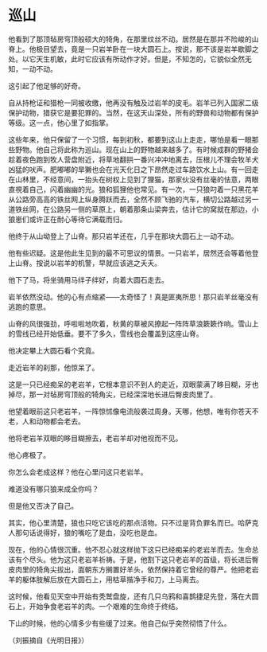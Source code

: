 # 巡山

他看到了那顶毡房穹顶般硕大的犄角，在那里纹丝不动。居然是在那并不险峻的山脊上。他极目望去，竟是一只岩羊卧在一块大圆石上。按说，那不该是岩羊歇脚之处。以它天生机敏，此时它应该有所动作才好。但是，不知怎的，它貌似全然无知，一动不动。 

这引起了他足够的好奇。 

自从持枪证和猎枪一同被收缴，他再没有触及过岩羊的皮毛。岩羊已列入国家二级保护动物，猎获它是要犯罪的。当然，在这天山深处，所有的野兽和动物都有保护等级。这一点，他心里了如指掌。 

这些年来，他只保留了一个习惯，每到初秋，都要到这山上走走，哪怕是看一眼那些野物。他自己将此称为巡山。现在山上的野物越来越多了。有时候成群的野猪会趁着夜色跑到牧人营盘附近，将草地翻拱一番兴冲冲地离去，压根儿不理会牧羊犬凶猛的吠声。肥嘟嘟的旱獭也会在光天化日之下昂然走过车路饮水上山。有一回走在山林里，不经意间，一抬头在树权上见到了狸猫，那家伙没有丝毫的怯意，两眼直視着自己，闪着幽幽的光。狼和狐狸他也常见。有一次，一只狼叼着一只黑花羊从公路旁高高的铁丝网上纵身腾跃而去，全然不顾飞驰的汽车，横切公路越过另一道铁丝网，在公路另一侧的草原上，朝着那条山梁奔去，估计它的窝就在那边，小狼崽们或许正在耐心等待它满载而归。 

他终于从山坳登上了山脊。那只岩羊还在，几乎在那块大圆石上一动不动。 

他有些迟疑。这是他此生见到的最不可思议的情景。一只岩羊，居然还会等着他登上山脊。按说以岩羊的机警，早就应该逃之夭夭。 

他下了马，将坐骑用马绊子绊好，向着大圆石走去。 

岩羊依然没动。他的心有点缩紧——太奇怪了！真是匪夷所思！那只岩羊丝毫没有逃跑的意思。 

山脊的风很强劲，呼啦啦地吹着，秋黄的草被风撩起一阵阵草浪簌簌作响。雪山上的雪线已经开始低垂。要不了多久，雪线也会覆盖到这座山脊。 

他决定攀上大圆石看个究竟。 

走近岩羊的刹那，他惊呆了。 

这是一只已经痴呆的老岩羊，它根本意识不到人的走近，双眼蒙满了眵目糊，牙也掉尽，那一对毡房穹顶般的犄角尖，已经深深地长进后臀皮肉里了。 

他望着眼前这只老岩羊，一阵惊怵像电流般袭过周身。天哪，他想，唯有你苍天不老，人和动物都会老去。 

他将老岩羊双眼的眵目糊擦去，老岩羊却对他视而不见。 

他心疼极了。 

你怎么会老成这样？他在心里问这只老岩羊。 

难道没有哪只狼来成全你吗？ 

但是他又否决了自己。 

其实，他心里清楚，狼也只吃它该吃的那点活物。只不过是背负罪名而已。哈萨克人那句话说得好，狼的嘴吃了是血，没吃也是血。 

现在，他的心情很沉重。他不忍心就这样抛下这只已经痴呆的老岩羊而去。生命总该有个尽头。他为这只老岩羊祈祷。于是，他割下这只老岩羊的首级，将长进后臀皮肉里的犄角尖拔出，面朝东方搁置好羊头，依然保持着它曾经的尊严。他把老岩羊的躯体肢解后放在大圆石上，用枯草揩净手和刀，上马离去。 

这时候，他看见天空中开始有秃鹫盘旋，还有几只乌鸦和喜鹊捷足先登，落在大圆石上，开始争食老岩羊的肉。一个艰难的生命终于终结。 

下山的时候，他的心情多少有些缓了过来。他自己似乎突然彻悟了什么。 

（刘振摘自《光明日报》）